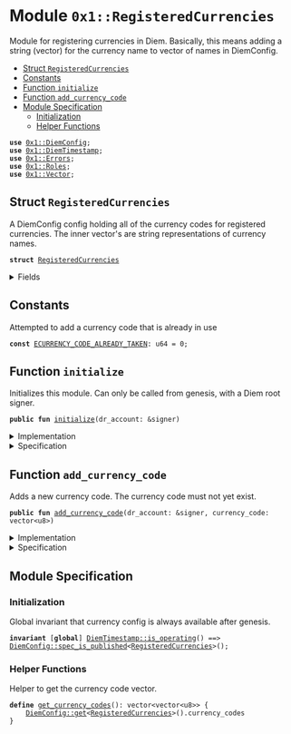 
<a name="0x1_RegisteredCurrencies"></a>

# Module `0x1::RegisteredCurrencies`

Module for registering currencies in Diem. Basically, this means adding a
string (vector<u8>) for the currency name to vector of names in DiemConfig.


-  [Struct `RegisteredCurrencies`](#0x1_RegisteredCurrencies_RegisteredCurrencies)
-  [Constants](#@Constants_0)
-  [Function `initialize`](#0x1_RegisteredCurrencies_initialize)
-  [Function `add_currency_code`](#0x1_RegisteredCurrencies_add_currency_code)
-  [Module Specification](#@Module_Specification_1)
    -  [Initialization](#@Initialization_2)
    -  [Helper Functions](#@Helper_Functions_3)


<pre><code><b>use</b> <a href="DiemConfig.md#0x1_DiemConfig">0x1::DiemConfig</a>;
<b>use</b> <a href="DiemTimestamp.md#0x1_DiemTimestamp">0x1::DiemTimestamp</a>;
<b>use</b> <a href="../../../move-stdlib/docs/Errors.md#0x1_Errors">0x1::Errors</a>;
<b>use</b> <a href="Roles.md#0x1_Roles">0x1::Roles</a>;
<b>use</b> <a href="../../../move-stdlib/docs/Vector.md#0x1_Vector">0x1::Vector</a>;
</code></pre>



<a name="0x1_RegisteredCurrencies_RegisteredCurrencies"></a>

## Struct `RegisteredCurrencies`

A DiemConfig config holding all of the currency codes for registered
currencies. The inner vector<u8>'s are string representations of
currency names.


<pre><code><b>struct</b> <a href="RegisteredCurrencies.md#0x1_RegisteredCurrencies">RegisteredCurrencies</a>
</code></pre>



<details>
<summary>Fields</summary>


<dl>
<dt>
<code>currency_codes: vector&lt;vector&lt;u8&gt;&gt;</code>
</dt>
<dd>

</dd>
</dl>


</details>

<a name="@Constants_0"></a>

## Constants


<a name="0x1_RegisteredCurrencies_ECURRENCY_CODE_ALREADY_TAKEN"></a>

Attempted to add a currency code that is already in use


<pre><code><b>const</b> <a href="RegisteredCurrencies.md#0x1_RegisteredCurrencies_ECURRENCY_CODE_ALREADY_TAKEN">ECURRENCY_CODE_ALREADY_TAKEN</a>: u64 = 0;
</code></pre>



<a name="0x1_RegisteredCurrencies_initialize"></a>

## Function `initialize`

Initializes this module. Can only be called from genesis, with
a Diem root signer.


<pre><code><b>public</b> <b>fun</b> <a href="RegisteredCurrencies.md#0x1_RegisteredCurrencies_initialize">initialize</a>(dr_account: &signer)
</code></pre>



<details>
<summary>Implementation</summary>


<pre><code><b>public</b> <b>fun</b> <a href="RegisteredCurrencies.md#0x1_RegisteredCurrencies_initialize">initialize</a>(dr_account: &signer) {
    <a href="DiemTimestamp.md#0x1_DiemTimestamp_assert_genesis">DiemTimestamp::assert_genesis</a>();
    <a href="Roles.md#0x1_Roles_assert_diem_root">Roles::assert_diem_root</a>(dr_account);
    <a href="DiemConfig.md#0x1_DiemConfig_publish_new_config">DiemConfig::publish_new_config</a>(
        dr_account,
        <a href="RegisteredCurrencies.md#0x1_RegisteredCurrencies">RegisteredCurrencies</a> { currency_codes: <a href="../../../move-stdlib/docs/Vector.md#0x1_Vector_empty">Vector::empty</a>() }
    );
}
</code></pre>



</details>

<details>
<summary>Specification</summary>



<pre><code><b>include</b> <a href="RegisteredCurrencies.md#0x1_RegisteredCurrencies_InitializeAbortsIf">InitializeAbortsIf</a>;
<b>include</b> <a href="RegisteredCurrencies.md#0x1_RegisteredCurrencies_InitializeEnsures">InitializeEnsures</a>;
</code></pre>




<a name="0x1_RegisteredCurrencies_InitializeAbortsIf"></a>


<pre><code><b>schema</b> <a href="RegisteredCurrencies.md#0x1_RegisteredCurrencies_InitializeAbortsIf">InitializeAbortsIf</a> {
    dr_account: signer;
    <b>include</b> <a href="DiemTimestamp.md#0x1_DiemTimestamp_AbortsIfNotGenesis">DiemTimestamp::AbortsIfNotGenesis</a>;
    <b>include</b> <a href="Roles.md#0x1_Roles_AbortsIfNotDiemRoot">Roles::AbortsIfNotDiemRoot</a>{account: dr_account};
    <b>include</b> <a href="DiemConfig.md#0x1_DiemConfig_PublishNewConfigAbortsIf">DiemConfig::PublishNewConfigAbortsIf</a>&lt;<a href="RegisteredCurrencies.md#0x1_RegisteredCurrencies">RegisteredCurrencies</a>&gt;;
}
</code></pre>




<a name="0x1_RegisteredCurrencies_InitializeEnsures"></a>


<pre><code><b>schema</b> <a href="RegisteredCurrencies.md#0x1_RegisteredCurrencies_InitializeEnsures">InitializeEnsures</a> {
    <b>include</b> <a href="DiemConfig.md#0x1_DiemConfig_PublishNewConfigEnsures">DiemConfig::PublishNewConfigEnsures</a>&lt;<a href="RegisteredCurrencies.md#0x1_RegisteredCurrencies">RegisteredCurrencies</a>&gt;{
        payload: <a href="RegisteredCurrencies.md#0x1_RegisteredCurrencies">RegisteredCurrencies</a> { currency_codes: <a href="../../../move-stdlib/docs/Vector.md#0x1_Vector_empty">Vector::empty</a>() }
    };
    <b>ensures</b> len(<a href="RegisteredCurrencies.md#0x1_RegisteredCurrencies_get_currency_codes">get_currency_codes</a>()) == 0;
}
</code></pre>



</details>

<a name="0x1_RegisteredCurrencies_add_currency_code"></a>

## Function `add_currency_code`

Adds a new currency code. The currency code must not yet exist.


<pre><code><b>public</b> <b>fun</b> <a href="RegisteredCurrencies.md#0x1_RegisteredCurrencies_add_currency_code">add_currency_code</a>(dr_account: &signer, currency_code: vector&lt;u8&gt;)
</code></pre>



<details>
<summary>Implementation</summary>


<pre><code><b>public</b> <b>fun</b> <a href="RegisteredCurrencies.md#0x1_RegisteredCurrencies_add_currency_code">add_currency_code</a>(
    dr_account: &signer,
    currency_code: vector&lt;u8&gt;,
) {
    <b>let</b> config = <a href="DiemConfig.md#0x1_DiemConfig_get">DiemConfig::get</a>&lt;<a href="RegisteredCurrencies.md#0x1_RegisteredCurrencies">RegisteredCurrencies</a>&gt;();
    <b>assert</b>(
        !<a href="../../../move-stdlib/docs/Vector.md#0x1_Vector_contains">Vector::contains</a>(&config.currency_codes, &currency_code),
        <a href="../../../move-stdlib/docs/Errors.md#0x1_Errors_invalid_argument">Errors::invalid_argument</a>(<a href="RegisteredCurrencies.md#0x1_RegisteredCurrencies_ECURRENCY_CODE_ALREADY_TAKEN">ECURRENCY_CODE_ALREADY_TAKEN</a>)
    );
    <a href="../../../move-stdlib/docs/Vector.md#0x1_Vector_push_back">Vector::push_back</a>(&<b>mut</b> config.currency_codes, currency_code);
    <a href="DiemConfig.md#0x1_DiemConfig_set">DiemConfig::set</a>(dr_account, config);
}
</code></pre>



</details>

<details>
<summary>Specification</summary>



<pre><code><b>include</b> <a href="RegisteredCurrencies.md#0x1_RegisteredCurrencies_AddCurrencyCodeAbortsIf">AddCurrencyCodeAbortsIf</a>;
<b>include</b> <a href="RegisteredCurrencies.md#0x1_RegisteredCurrencies_AddCurrencyCodeEnsures">AddCurrencyCodeEnsures</a>;
</code></pre>




<a name="0x1_RegisteredCurrencies_AddCurrencyCodeAbortsIf"></a>


<pre><code><b>schema</b> <a href="RegisteredCurrencies.md#0x1_RegisteredCurrencies_AddCurrencyCodeAbortsIf">AddCurrencyCodeAbortsIf</a> {
    dr_account: &signer;
    currency_code: vector&lt;u8&gt;;
    <b>include</b> <a href="DiemConfig.md#0x1_DiemConfig_SetAbortsIf">DiemConfig::SetAbortsIf</a>&lt;<a href="RegisteredCurrencies.md#0x1_RegisteredCurrencies">RegisteredCurrencies</a>&gt;{ account: dr_account };
}
</code></pre>


The same currency code can be only added once.


<pre><code><b>schema</b> <a href="RegisteredCurrencies.md#0x1_RegisteredCurrencies_AddCurrencyCodeAbortsIf">AddCurrencyCodeAbortsIf</a> {
    <b>aborts_if</b> <a href="../../../move-stdlib/docs/Vector.md#0x1_Vector_spec_contains">Vector::spec_contains</a>(
        <a href="DiemConfig.md#0x1_DiemConfig_get">DiemConfig::get</a>&lt;<a href="RegisteredCurrencies.md#0x1_RegisteredCurrencies">RegisteredCurrencies</a>&gt;().currency_codes,
        currency_code
    ) <b>with</b> <a href="../../../move-stdlib/docs/Errors.md#0x1_Errors_INVALID_ARGUMENT">Errors::INVALID_ARGUMENT</a>;
}
</code></pre>




<a name="0x1_RegisteredCurrencies_AddCurrencyCodeEnsures"></a>


<pre><code><b>schema</b> <a href="RegisteredCurrencies.md#0x1_RegisteredCurrencies_AddCurrencyCodeEnsures">AddCurrencyCodeEnsures</a> {
    currency_code: vector&lt;u8&gt;;
    <b>ensures</b> <a href="../../../move-stdlib/docs/Vector.md#0x1_Vector_eq_push_back">Vector::eq_push_back</a>(<a href="RegisteredCurrencies.md#0x1_RegisteredCurrencies_get_currency_codes">get_currency_codes</a>(), <b>old</b>(<a href="RegisteredCurrencies.md#0x1_RegisteredCurrencies_get_currency_codes">get_currency_codes</a>()), currency_code);
    <b>include</b> <a href="DiemConfig.md#0x1_DiemConfig_SetEnsures">DiemConfig::SetEnsures</a>&lt;<a href="RegisteredCurrencies.md#0x1_RegisteredCurrencies">RegisteredCurrencies</a>&gt; {payload: <a href="DiemConfig.md#0x1_DiemConfig_get">DiemConfig::get</a>&lt;<a href="RegisteredCurrencies.md#0x1_RegisteredCurrencies">RegisteredCurrencies</a>&gt;()};
}
</code></pre>



</details>

<a name="@Module_Specification_1"></a>

## Module Specification



<a name="@Initialization_2"></a>

### Initialization


Global invariant that currency config is always available after genesis.


<pre><code><b>invariant</b> [<b>global</b>] <a href="DiemTimestamp.md#0x1_DiemTimestamp_is_operating">DiemTimestamp::is_operating</a>() ==&gt; <a href="DiemConfig.md#0x1_DiemConfig_spec_is_published">DiemConfig::spec_is_published</a>&lt;<a href="RegisteredCurrencies.md#0x1_RegisteredCurrencies">RegisteredCurrencies</a>&gt;();
</code></pre>



<a name="@Helper_Functions_3"></a>

### Helper Functions


Helper to get the currency code vector.


<a name="0x1_RegisteredCurrencies_get_currency_codes"></a>


<pre><code><b>define</b> <a href="RegisteredCurrencies.md#0x1_RegisteredCurrencies_get_currency_codes">get_currency_codes</a>(): vector&lt;vector&lt;u8&gt;&gt; {
    <a href="DiemConfig.md#0x1_DiemConfig_get">DiemConfig::get</a>&lt;<a href="RegisteredCurrencies.md#0x1_RegisteredCurrencies">RegisteredCurrencies</a>&gt;().currency_codes
}
</code></pre>


[//]: # ("File containing references which can be used from documentation")
[ACCESS_CONTROL]: https://github.com/diem/dip/blob/main/dips/dip-2.md
[ROLE]: https://github.com/diem/dip/blob/main/dips/dip-2.md#roles
[PERMISSION]: https://github.com/diem/dip/blob/main/dips/dip-2.md#permissions
